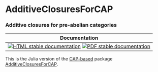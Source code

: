 <!-- BEGIN HEADER -->
# AdditiveClosuresForCAP

### Additive closures for pre-abelian categories

| Documentation |
| ------------- |
| [![HTML stable documentation][html-img]][html-url] [![PDF stable documentation][pdf-img]][pdf-url] |

<!-- END HEADER -->

This is the Julia version of the [CAP-based][CAP_based] package [AdditiveClosuresForCAP][AdditiveClosuresForCAP].

[CAP_based]: https://homalg-project.github.io/docs/CAP_project-based/
[AdditiveClosuresForCAP]: https://homalg-project.github.io/pkg/AdditiveClosuresForCAP

<!-- BEGIN FOOTER -->
[html-img]: https://img.shields.io/badge/🔗%20HTML-stable-blue.svg
[html-url]: https://homalg-project.github.io/CAP_project/AdditiveClosuresForCAP/doc/chap0_mj.html

[pdf-img]: https://img.shields.io/badge/🔗%20PDF-stable-blue.svg
[pdf-url]: https://homalg-project.github.io/CAP_project/AdditiveClosuresForCAP/download_pdf.html
<!-- END FOOTER -->
